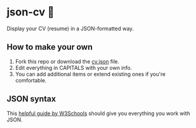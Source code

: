 # json-cv 💼

Display your CV (resume) in a JSON-formatted way.

## How to make your own

1. Fork this repo or download the [cv.json](https://raw.githubusercontent.com/robsd/json-cv/main/cv.json) file.
2. Edit everything in CAPITALS with your own info.
3. You can add additional items or extend existing ones if you're comfortable.

## JSON syntax

This [helpful guide by W3Schools](https://www.w3schools.com/js/js_json_syntax.asp) should give you everything you work with JSON.